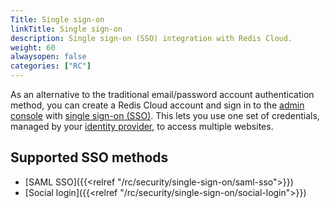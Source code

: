```yaml
---
Title: Single sign-on
linkTitle: Single sign-on
description: Single sign-on (SSO) integration with Redis Cloud.
weight: 60
alwaysopen: false
categories: ["RC"]
---
```


As an alternative to the traditional email/password account authentication method, you can create a Redis Cloud account and sign in to the [admin console](https://app.redislabs.com/new/) with [single sign-on (SSO)](https://en.wikipedia.org/wiki/Single_sign-on). This lets you use one set of credentials, managed by your [identity provider](https://en.wikipedia.org/wiki/Identity_provider), to access multiple websites.

## Supported SSO methods

- [SAML SSO]({{<relref "/rc/security/single-sign-on/saml-sso">}})
- [Social login]({{<relref "/rc/security/single-sign-on/social-login">}})
